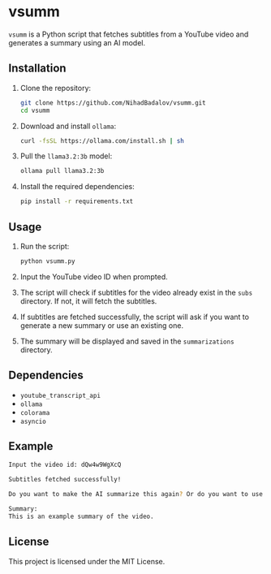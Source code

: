 # vsumm

`vsumm` is a Python script that fetches subtitles from a YouTube video and generates a summary using an AI model.

## Installation

1. Clone the repository:
    ```sh
    git clone https://github.com/NihadBadalov/vsumm.git
    cd vsumm
    ```

2. Download and install `ollama`:
    ```sh
    curl -fsSL https://ollama.com/install.sh | sh
    ```

3. Pull the `llama3.2:3b` model:
    ```sh
    ollama pull llama3.2:3b
    ```

4. Install the required dependencies:
    ```sh
    pip install -r requirements.txt
    ```

## Usage

1. Run the script:
    ```sh
    python vsumm.py
    ```

2. Input the YouTube video ID when prompted.

3. The script will check if subtitles for the video already exist in the `subs` directory. If not, it will fetch the subtitles.

4. If subtitles are fetched successfully, the script will ask if you want to generate a new summary or use an existing one.

5. The summary will be displayed and saved in the `summarizations` directory.

## Dependencies

- `youtube_transcript_api`
- `ollama`
- `colorama`
- `asyncio`

## Example

```sh
Input the video id: dQw4w9WgXcQ

Subtitles fetched successfully!

Do you want to make the AI summarize this again? Or do you want to use the existing summary? (y/n): y

Summary:
This is an example summary of the video.
```

## License

This project is licensed under the MIT License.
